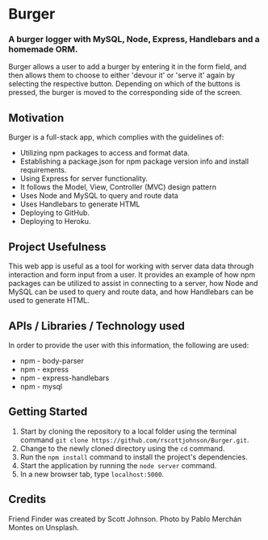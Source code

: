 # Burger
### A burger logger with MySQL, Node, Express, Handlebars and a homemade ORM.

Burger allows a user to add a burger by entering it in the form field, and then allows them to choose to either 'devour it' or 'serve it' again by selecting the respective button.  Depending on which of the buttons is pressed, the burger is moved to the corresponding side of the screen.

## Motivation
Burger is a full-stack app, which complies with the guidelines of:
* Utilizing npm packages to access and format data.
* Establishing a package.json for npm package version info and install requirements.
* Using Express for server functionality.
* It follows the Model, View, Controller (MVC) design pattern
* Uses Node and MySQL to query and route data
* Uses Handlebars to generate HTML
* Deploying to GitHub.
* Deploying to Heroku.

## Project Usefulness
This web app is useful as a tool for working with server data data through interaction and form input from a user.  It provides an example of how npm packages can be utilized to assist in connecting to a server, how Node and MySQL can be used to query and route data, and how Handlebars can be used to generate HTML.

## APIs / Libraries / Technology used
In order to provide the user with this information, the following are used:

* npm - body-parser
* npm - express
* npm - express-handlebars
* npm - mysql

## Getting Started
1. Start by cloning the repository to a local folder using the terminal command `git clone https://github.com/rscottjohnson/Burger.git`.
2. Change to the newly cloned directory using the `cd` command.
3. Run the `npm install` command to install the project's dependencies.
4. Start the application by running the `node server` command.
5. In a new browser tab, type `localhost:5000`.

## Credits
Friend Finder was created by Scott Johnson.  Photo by Pablo Merchán Montes on Unsplash.

